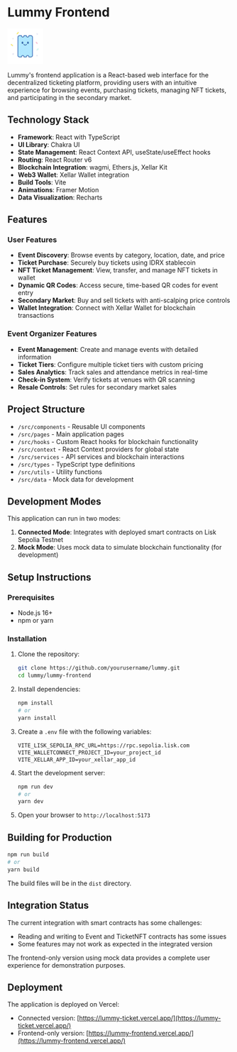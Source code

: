 # Lummy Frontend

<img src="public/lummy-icon.png" alt="Lummy Logo" width="80px">

Lummy's frontend application is a React-based web interface for the decentralized ticketing platform, providing users with an intuitive experience for browsing events, purchasing tickets, managing NFT tickets, and participating in the secondary market.

## Technology Stack

- **Framework**: React with TypeScript
- **UI Library**: Chakra UI
- **State Management**: React Context API, useState/useEffect hooks
- **Routing**: React Router v6
- **Blockchain Integration**: wagmi, Ethers.js, Xellar Kit
- **Web3 Wallet**: Xellar Wallet integration
- **Build Tools**: Vite
- **Animations**: Framer Motion
- **Data Visualization**: Recharts

## Features

### User Features

- **Event Discovery**: Browse events by category, location, date, and price
- **Ticket Purchase**: Securely buy tickets using IDRX stablecoin
- **NFT Ticket Management**: View, transfer, and manage NFT tickets in wallet
- **Dynamic QR Codes**: Access secure, time-based QR codes for event entry
- **Secondary Market**: Buy and sell tickets with anti-scalping price controls
- **Wallet Integration**: Connect with Xellar Wallet for blockchain transactions

### Event Organizer Features

- **Event Management**: Create and manage events with detailed information
- **Ticket Tiers**: Configure multiple ticket tiers with custom pricing
- **Sales Analytics**: Track sales and attendance metrics in real-time
- **Check-in System**: Verify tickets at venues with QR scanning
- **Resale Controls**: Set rules for secondary market sales

## Project Structure

- `/src/components` - Reusable UI components
- `/src/pages` - Main application pages
- `/src/hooks` - Custom React hooks for blockchain functionality
- `/src/context` - React Context providers for global state
- `/src/services` - API services and blockchain interactions
- `/src/types` - TypeScript type definitions
- `/src/utils` - Utility functions
- `/src/data` - Mock data for development

## Development Modes

This application can run in two modes:

1. **Connected Mode**: Integrates with deployed smart contracts on Lisk Sepolia Testnet
2. **Mock Mode**: Uses mock data to simulate blockchain functionality (for development)

## Setup Instructions

### Prerequisites

- Node.js 16+
- npm or yarn

### Installation

1. Clone the repository:
   ```bash
   git clone https://github.com/yourusername/lummy.git
   cd lummy/lummy-frontend
   ```

2. Install dependencies:
   ```bash
   npm install
   # or
   yarn install
   ```

3. Create a `.env` file with the following variables:
   ```
   VITE_LISK_SEPOLIA_RPC_URL=https://rpc.sepolia.lisk.com
   VITE_WALLETCONNECT_PROJECT_ID=your_project_id
   VITE_XELLAR_APP_ID=your_xellar_app_id
   ```

4. Start the development server:
   ```bash
   npm run dev
   # or
   yarn dev
   ```

5. Open your browser to `http://localhost:5173`

## Building for Production

```bash
npm run build
# or
yarn build
```

The build files will be in the `dist` directory.

## Integration Status

The current integration with smart contracts has some challenges:
- Reading and writing to Event and TicketNFT contracts has some issues
- Some features may not work as expected in the integrated version

The frontend-only version using mock data provides a complete user experience for demonstration purposes.

## Deployment

The application is deployed on Vercel:

- Connected version: [https://lummy-ticket.vercel.app/](https://lummy-ticket.vercel.app/)
- Frontend-only version: [https://lummy-frontend.vercel.app/](https://lummy-frontend.vercel.app/)